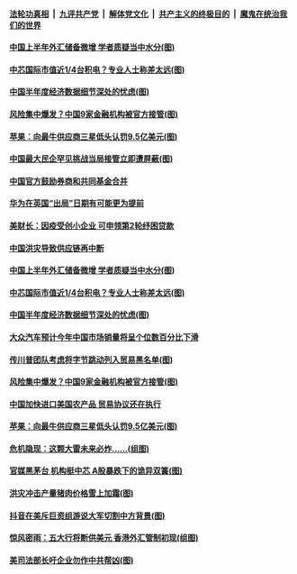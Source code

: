 

####  [法轮功真相](../../../../basic/blob/master/README.md?t=07182302) &nbsp;|&nbsp; [九评共产党](../../../../9ping.md/blob/master/README.md?t=07182302) &nbsp;|&nbsp; [解体党文化](../../../../jtdwh.md/blob/master/README.md?t=07182302)  &nbsp;|&nbsp; [共产主义的终极目的](../../../../gczydzjmd.md/blob/master/README.md?t=07182302) &nbsp;|&nbsp; [魔鬼在统治我们的世界](../../../../mgztzwmdsj.md/blob/master/README.md?t=07182302) 

#### [中国上半年外汇储备微增 学者质疑当中水分(图)](../pages/p5/940052.md?t=07182302) 

#### [中芯国际市值近1/4台积电？专业人士称差太远(图)](../pages/p5/940069.md?t=07182302) 

#### [中国半年度经济数据细节深处的忧虑(图)](../pages/p5/940056.md?t=07182302) 

#### [风险集中爆发？中国9家金融机构被官方接管(图)](../pages/p5/940032.md?t=07182302) 


#### [苹果：向最牛供应商三星低头认罚9.5亿美元(图)](../pages/p5/939976.md?t=07182302) 

#### [中国最大民企罕见挑战当局接管立即遭屏蔽(图)](../pages/p5/940143.md?t=07182302) 

#### [中国官方鼓励券商和共同基金合并](../pages/p5/940141.md?t=07182302) 

#### [华为在英国“出局”日期有可能更为提前](../pages/p5/940140.md?t=07182302) 

#### [美财长：因疫受创小企业 可申领第2轮纾困贷款](../pages/p5/940081.md?t=07182302) 

#### [中国洪灾导致供应链再中断](../pages/p5/940080.md?t=07182302) 

#### [中国上半年外汇储备微增 学者质疑当中水分(图)](../pages/p5/940052.md?t=07182302) 

#### [中芯国际市值近1/4台积电？专业人士称差太远(图)](../pages/p5/940069.md?t=07182302) 

#### [中国半年度经济数据细节深处的忧虑(图)](../pages/p5/940056.md?t=07182302) 

#### [大众汽车预计今年中国市场销量将呈个位数百分比下滑](../pages/p5/940042.md?t=07182302) 

#### [传川普团队考虑将字节跳动列入贸易黑名单(图)](../pages/p5/940040.md?t=07182302) 

#### [风险集中爆发？中国9家金融机构被官方接管(图)](../pages/p5/940032.md?t=07182302) 


#### [中国加快进口美国农产品 贸易协议还在执行](../pages/p5/940027.md?t=07182302) 

#### [苹果：向最牛供应商三星低头认罚9.5亿美元(图)](../pages/p5/939976.md?t=07182302) 

#### [危机隐现：这颗大雷未来必炸……(组图)](../pages/p5/939957.md?t=07182302) 

#### [官媒黑茅台 机构挺中芯 A股暴跌下的诡异双簧(图)](../pages/p5/939959.md?t=07182302) 

#### [洪灾冲击产量猪肉价格雪上加霜(图)](../pages/p5/939970.md?t=07182302) 

#### [抖音在美斥巨资组游说大军切割中方背景(图)](../pages/p5/939963.md?t=07182302) 

#### [惊风密雨：五大行将断供美元 香港外汇管制初现(组图)](../pages/p5/939953.md?t=07182302) 

#### [美司法部长吁企业勿作中共帮凶(图)](../pages/p5/939958.md?t=07182302) 

